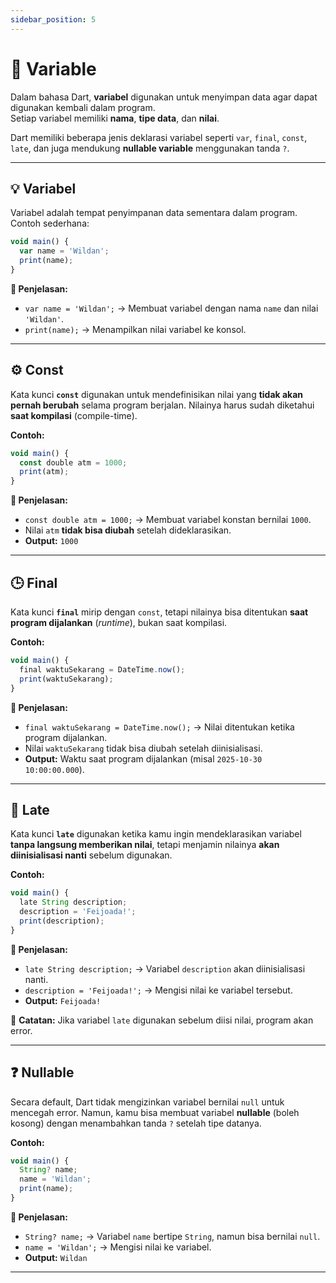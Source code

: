 ```yaml
---
sidebar_position: 5
---
```


# 🧩 Variable

Dalam bahasa Dart, **variabel** digunakan untuk menyimpan data agar dapat digunakan kembali dalam program.  
Setiap variabel memiliki **nama**, **tipe data**, dan **nilai**.  

Dart memiliki beberapa jenis deklarasi variabel seperti `var`, `final`, `const`, `late`, dan juga mendukung **nullable variable** menggunakan tanda `?`.

---

## 💡 Variabel

Variabel adalah tempat penyimpanan data sementara dalam program.  
Contoh sederhana:

```jsx
void main() {
  var name = 'Wildan';
  print(name);
}
````

**📘 Penjelasan:**

* `var name = 'Wildan';` → Membuat variabel dengan nama `name` dan nilai `'Wildan'`.
* `print(name);` → Menampilkan nilai variabel ke konsol.

---

## ⚙️ Const

Kata kunci **`const`** digunakan untuk mendefinisikan nilai yang **tidak akan pernah berubah** selama program berjalan.
Nilainya harus sudah diketahui **saat kompilasi** (compile-time).

**Contoh:**

```jsx
void main() {
  const double atm = 1000;
  print(atm);
}
```

**📘 Penjelasan:**

* `const double atm = 1000;` → Membuat variabel konstan bernilai `1000`.
* Nilai `atm` **tidak bisa diubah** setelah dideklarasikan.
* **Output:** `1000`

---

## 🕒 Final

Kata kunci **`final`** mirip dengan `const`, tetapi nilainya bisa ditentukan **saat program dijalankan** (*runtime*), bukan saat kompilasi.

**Contoh:**

```jsx
void main() {
  final waktuSekarang = DateTime.now();
  print(waktuSekarang);
}
```

**📘 Penjelasan:**

* `final waktuSekarang = DateTime.now();` → Nilai ditentukan ketika program dijalankan.
* Nilai `waktuSekarang` tidak bisa diubah setelah diinisialisasi.
* **Output:** Waktu saat program dijalankan (misal `2025-10-30 10:00:00.000`).

---

## 🧭 Late

Kata kunci **`late`** digunakan ketika kamu ingin mendeklarasikan variabel **tanpa langsung memberikan nilai**, tetapi menjamin nilainya **akan diinisialisasi nanti** sebelum digunakan.

**Contoh:**

```jsx
void main() {
  late String description;
  description = 'Feijoada!';
  print(description);
}
```

**📘 Penjelasan:**

* `late String description;` → Variabel `description` akan diinisialisasi nanti.
* `description = 'Feijoada!';` → Mengisi nilai ke variabel tersebut.
* **Output:** `Feijoada!`

🧠 **Catatan:**
Jika variabel `late` digunakan sebelum diisi nilai, program akan error.

---

## ❓ Nullable

Secara default, Dart tidak mengizinkan variabel bernilai `null` untuk mencegah error.
Namun, kamu bisa membuat variabel **nullable** (boleh kosong) dengan menambahkan tanda `?` setelah tipe datanya.

**Contoh:**

```jsx
void main() {
  String? name;
  name = 'Wildan';
  print(name);
}
```

**📘 Penjelasan:**

* `String? name;` → Variabel `name` bertipe `String`, namun bisa bernilai `null`.
* `name = 'Wildan';` → Mengisi nilai ke variabel.
* **Output:** `Wildan`

---